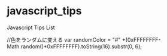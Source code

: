 javascript_tips
===============

Javascript Tips List

//色をランダムに変える
var randomColor = "#" +(0xFFFFFFFF-Math.random()*0xFFFFFFFF).toString(16).substr(0, 6);


